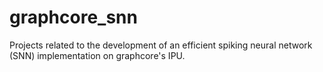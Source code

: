 # graphcore_snn

Projects related to the development of an efficient spiking neural network (SNN) implementation on graphcore's IPU.
